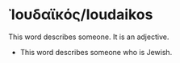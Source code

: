 # Ἰουδαϊκός/Ioudaikos

This word describes someone. It is an adjective.

* This word describes someone who is Jewish.
